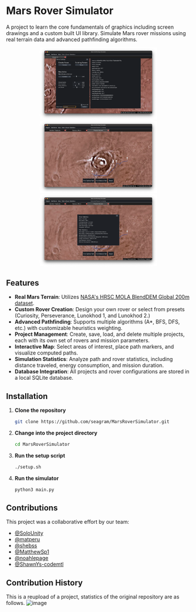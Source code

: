 # Mars Rover Simulator

A project to learn the core fundamentals of graphics including screen drawings and a custom built UI library. Simulate Mars rover missions using real terrain data and advanced pathfinding algorithms.

<p align="center">
  <img src="./rover.png" alt="Rover Creation Screen" width="320"/>
  <img src="./path.png" alt="Path Result Screen" width="320"/>
  <img src="./info.png" alt="Path Info Screen" width="320"/>
</p>

## Features

- **Real Mars Terrain**: Utilizes [NASA's HRSC MOLA BlendDEM Global 200m dataset](https://astrogeology.usgs.gov/search/map/mars_mgs_mola_mex_hrsc_blended_dem_global_200m).
- **Custom Rover Creation**: Design your own rover or select from presets (Curiosity, Perseverance, Lunokhod 1, and Lunokhod 2.)
- **Advanced Pathfinding**: Supports multiple algorithms (A\*, BFS, DFS, etc.) with customizable heuristics weighting.
- **Project Management**: Create, save, load, and delete multiple projects, each with its own set of rovers and mission parameters.
- **Interactive Map**: Select areas of interest, place path markers, and visualize computed paths.
- **Simulation Statistics**: Analyze path and rover statistics, including distance traveled, energy consumption, and mission duration.
- **Database Integration**: All projects and rover configurations are stored in a local SQLite database.

## Installation

1. **Clone the repository**

   ```sh
   git clone https://github.com/seagram/MarsRoverSimulator.git
   ```

2. **Change into the project directory**

   ```sh
   cd MarsRoverSimulator
   ```

3. **Run the setup script**

   ```sh
   ./setup.sh
   ```

4. **Run the simulator**

   ```sh
   python3 main.py
   ```

## Contributions

This project was a collaborative effort by our team:

- [@SoloUnity](https://github.com/SoloUnity)
- [@matperu](https://github.com/matperu)
- [@shebss](https://github.com/shebss)
- [@MatthewSp1](https://github.com/MatthewSp1)
- [@noahlepage](https://github.com/noahlepage)
- [@ShawnYs-codemtl](https://github.com/ShawnYs-codemtl)

## Contribution History

This is a reupload of a project, statistics of the original repository are as follows.
<img width="916" alt="image" src="https://github.com/user-attachments/assets/fa27a928-7734-4d4c-b972-d99410000082" />

